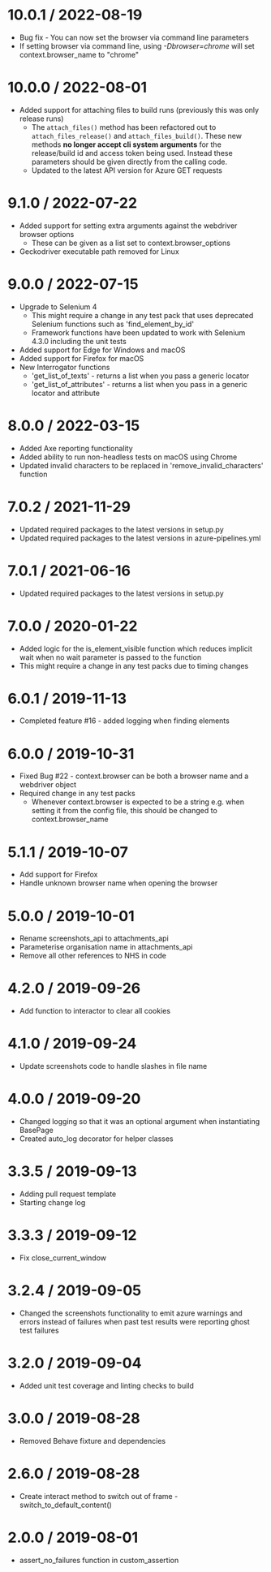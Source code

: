 10.0.1 / 2022-08-19
===================
- Bug fix - You can now set the browser via command line parameters 
- If setting browser via command line, using _-Dbrowser=chrome_ will set context.browser_name to "chrome"

10.0.0 / 2022-08-01
===================
- Added support for attaching files to build runs (previously this was only release runs)
    - The `attach_files()` method has been refactored out to `attach_files_release()` and `attach_files_build()`. These new methods **no longer accept cli system arguments** for the release/build id and access token being used. Instead these parameters should be given directly from the calling code.
    - Updated to the latest API version for Azure GET requests

9.1.0 / 2022-07-22
===================
- Added support for setting extra arguments against the webdriver browser options
    - These can be given as a list set to context.browser_options
- Geckodriver executable path removed for Linux

9.0.0 / 2022-07-15
===================
- Upgrade to Selenium 4
    - This might require a change in any test pack that uses deprecated Selenium functions such as 'find_element_by_id'
    - Framework functions have been updated to work with Selenium 4.3.0 including the unit tests
- Added support for Edge for Windows and macOS 
- Added support for Firefox for macOS
- New Interrogator functions
    - 'get_list_of_texts' - returns a list when you pass a generic locator
    - 'get_list_of_attributes' - returns a list when you pass in a generic locator and attribute

8.0.0 / 2022-03-15
===================
- Added Axe reporting functionality
- Added ability to run non-headless tests on macOS using Chrome 
- Updated invalid characters to be replaced in 'remove_invalid_characters' function 

7.0.2 / 2021-11-29
===================
- Updated required packages to the latest versions in setup.py
- Updated required packages to the latest versions in azure-pipelines.yml

7.0.1 / 2021-06-16
===================
- Updated required packages to the latest versions in setup.py

7.0.0 / 2020-01-22
===================
- Added logic for the is_element_visible function which reduces implicit wait when no wait parameter is passed to the function
- This might require a change in any test packs due to timing changes

6.0.1 / 2019-11-13
===================
- Completed feature #16 - added logging when finding elements

6.0.0 / 2019-10-31
===================
- Fixed Bug #22 - context.browser can be both a browser name and a webdriver object
- Required change in any test packs
    - Whenever context.browser is expected to be a string e.g. when setting it from the config file, this should be
    changed to context.browser_name

5.1.1 / 2019-10-07
===================
- Add support for Firefox
- Handle unknown browser name when opening the browser

5.0.0 / 2019-10-01
===================
- Rename screenshots_api to attachments_api
- Parameterise organisation name in attachments_api
- Remove all other references to NHS in code

4.2.0 / 2019-09-26
===================
- Add function to interactor to clear all cookies

4.1.0 / 2019-09-24
===================
- Update screenshots code to handle slashes in file name

4.0.0 / 2019-09-20
===================
- Changed logging so that it was an optional argument when instantiating BasePage
- Created auto_log decorator for helper classes

3.3.5 / 2019-09-13
===================
- Adding pull request template
- Starting change log

3.3.3 / 2019-09-12
===================
- Fix close_current_window

3.2.4 / 2019-09-05
===================
- Changed the screenshots functionality to emit azure warnings and errors instead of failures when past test results 
were reporting ghost test failures

3.2.0 / 2019-09-04
===================
- Added unit test coverage and linting checks to build

3.0.0 / 2019-08-28
===================
- Removed Behave fixture and dependencies

2.6.0 / 2019-08-28
===================
- Create interact method to switch out of frame - switch_to_default_content()

2.0.0 / 2019-08-01
===================
- assert_no_failures function in custom_assertion